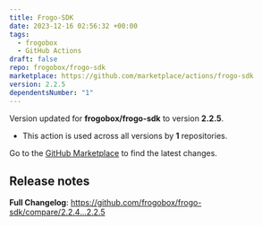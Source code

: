 ```yaml
---
title: Frogo-SDK
date: 2023-12-16 02:56:32 +00:00
tags:
  - frogobox
  - GitHub Actions
draft: false
repo: frogobox/frogo-sdk
marketplace: https://github.com/marketplace/actions/frogo-sdk
version: 2.2.5
dependentsNumber: "1"
---
```



Version updated for **frogobox/frogo-sdk** to version **2.2.5**.
- This action is used across all versions by **1** repositories.

Go to the [GitHub Marketplace](https://github.com/marketplace/actions/frogo-sdk) to find the latest changes.

## Release notes

**Full Changelog**: https://github.com/frogobox/frogo-sdk/compare/2.2.4...2.2.5
